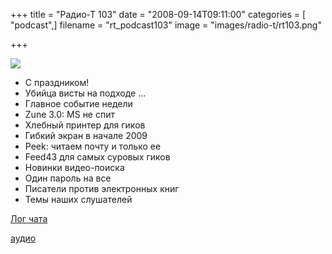 +++
title = "Радио-Т 103"
date = "2008-09-14T09:11:00"
categories = [ "podcast",]
filename = "rt_podcast103"
image = "images/radio-t/rt103.png"

+++

![](https://radio-t.com/images/radio-t/rt103.png)

- С праздником!
- Убийца висты на подходе ...
- Главное событие недели
- Zune 3.0: MS не спит
- Хлебный принтер для гиков
- Гибкий экран в начале 2009
- Peek: читаем почту и только ее
- Feed43 для самых суровых гиков
- Новинки видео-поиска
- Один пароль на все
- Писатели против электронных книг
- Темы наших слушателей

[Лог чата](http://chat.radio-t.com/logs/radio-t-103.html)

[аудио](https://cdn.radio-t.com/rt_podcast103.mp3)
<audio src="https://cdn.radio-t.com/rt_podcast103.mp3" preload="none"></audio>
